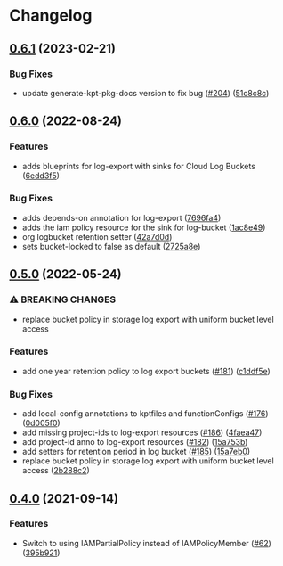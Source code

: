 # Changelog

## [0.6.1](https://github.com/GoogleCloudPlatform/blueprints/compare/log-export-blueprint-v0.6.0...log-export-blueprint-v0.6.1) (2023-02-21)


### Bug Fixes

* update generate-kpt-pkg-docs version to fix bug ([#204](https://github.com/GoogleCloudPlatform/blueprints/issues/204)) ([51c8c8c](https://github.com/GoogleCloudPlatform/blueprints/commit/51c8c8cc870cae72d3bb73a86313f151dc3e0e94))

## [0.6.0](https://github.com/GoogleCloudPlatform/blueprints/compare/log-export-blueprint-v0.5.0...log-export-blueprint-v0.6.0) (2022-08-24)


### Features

* adds blueprints for log-export with sinks for Cloud Log Buckets ([6edd3f5](https://github.com/GoogleCloudPlatform/blueprints/commit/6edd3f5c40cbcb331aea575f0d159a5912d4285a))


### Bug Fixes

* adds depends-on annotation for log-export ([7696fa4](https://github.com/GoogleCloudPlatform/blueprints/commit/7696fa4a1b9df7692e21db01e520422436591b2e))
* adds the iam policy resource for the sink for log-bucket ([1ac8e49](https://github.com/GoogleCloudPlatform/blueprints/commit/1ac8e4930c9da45e80c622d4cbd681ee0a7c364d))
* org logbucket retention setter ([42a7d0d](https://github.com/GoogleCloudPlatform/blueprints/commit/42a7d0d39c4aded518b856b8315cbb0f6438f44d))
* sets bucket-locked to false as default ([2725a8e](https://github.com/GoogleCloudPlatform/blueprints/commit/2725a8eca562a732c4616cfee65ec43220c965f7))

## [0.5.0](https://github.com/GoogleCloudPlatform/blueprints/compare/log-export-blueprint-v0.4.0...log-export-blueprint-v0.5.0) (2022-05-24)


### ⚠ BREAKING CHANGES

* replace bucket policy in storage log export with uniform bucket level access

### Features

* add one year retention policy to log export buckets ([#181](https://github.com/GoogleCloudPlatform/blueprints/issues/181)) ([c1ddf5e](https://github.com/GoogleCloudPlatform/blueprints/commit/c1ddf5efcc0cdb6b80b734c32f60501f55c703a4))


### Bug Fixes

* add local-config annotations to kptfiles and functionConfigs ([#176](https://github.com/GoogleCloudPlatform/blueprints/issues/176)) ([0d005f0](https://github.com/GoogleCloudPlatform/blueprints/commit/0d005f0174d95d3aca1691e67deffa573c3e7db7))
* add missing project-ids to log-export resources ([#186](https://github.com/GoogleCloudPlatform/blueprints/issues/186)) ([4faea47](https://github.com/GoogleCloudPlatform/blueprints/commit/4faea47cefc8d4a7c966fde76de0a4e6b6260d2d))
* add project-id anno to log-export resources ([#182](https://github.com/GoogleCloudPlatform/blueprints/issues/182)) ([15a753b](https://github.com/GoogleCloudPlatform/blueprints/commit/15a753b9bcc961d7310428ee96c61190454144e3))
* add setters for retention period in log bucket ([#185](https://github.com/GoogleCloudPlatform/blueprints/issues/185)) ([15a7eb0](https://github.com/GoogleCloudPlatform/blueprints/commit/15a7eb050cf9b5cb7d6dd88b815a3fc112bd80aa))
* replace bucket policy in storage log export with uniform bucket level access ([2b288c2](https://github.com/GoogleCloudPlatform/blueprints/commit/2b288c2c1ce534dcdd221b98da690102eaf0e8c2))

## [0.4.0](https://www.github.com/GoogleCloudPlatform/blueprints/compare/log-export-blueprint-v0.3.0...log-export-blueprint-v0.4.0) (2021-09-14)


### Features

* Switch to using IAMPartialPolicy instead of IAMPolicyMember ([#62](https://www.github.com/GoogleCloudPlatform/blueprints/issues/62)) ([395b921](https://www.github.com/GoogleCloudPlatform/blueprints/commit/395b921fe35bf54677e66df013f3ca4c2a09fdb6))
